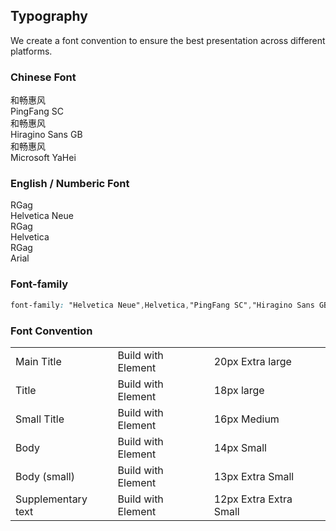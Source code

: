 ## Typography

We create a font convention to ensure the best presentation across different platforms.

### Chinese Font

<div class="demo-typo-box typo-PingFang">
  和畅惠风
  <div class="name">PingFang SC</div>
</div>
<div class="demo-typo-box typo-Hiragino">
  和畅惠风
  <div class="name">Hiragino Sans GB</div>
</div>
<div class="demo-typo-box typo-Microsoft">
  和畅惠风
  <div class="name">Microsoft YaHei</div>
</div>

### English / Numberic Font

<div class="demo-typo-box typo-Helvetica-neue">
  RGag
  <div class="name">Helvetica Neue</div>
</div>
<div class="demo-typo-box typo-Helvetica">
  RGag
  <div class="name">Helvetica</div>
</div>
<div class="demo-typo-box typo-Arial">
  RGag
  <div class="name">Arial</div>
</div>

### Font-family

```css
font-family: "Helvetica Neue",Helvetica,"PingFang SC","Hiragino Sans GB","Microsoft YaHei","微软雅黑",Arial,sans-serif;
```

### Font Convention

<table class="demo-typo-size">
  <tbody>
    <tr>
      <td class="h1">Main Title</td>
      <td class="h1">Build with Element</td>
      <td class="color-dark-light">20px  Extra large</td>
    </tr>
    <tr>
      <td class="h2">Title</td>
      <td class="h2">Build with Element</td>
      <td class="color-dark-light">18px large</td>
    </tr>
    <tr>
      <td class="h3">Small Title</td>
      <td class="h3">Build with Element</td>
      <td class="color-dark-light">16px Medium</td>
    </tr>
    <tr>
      <td class="text-regular">Body</td>
      <td class="text-regular">Build with Element</td>
      <td class="color-dark-light">14px Small</td>
    </tr>
    <tr>
      <td class="text-small">Body (small)</td>
      <td class="text-small">Build with Element</td>
      <td class="color-dark-light">13px Extra Small</td>
    </tr>
    <tr>
      <td class="text-smaller">Supplementary text</td>
      <td class="text-smaller">Build with Element</td>
      <td class="color-dark-light">12px Extra Extra Small</td>
    </tr>
  </tbody>
</table>


